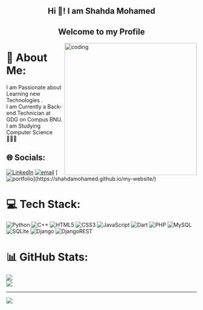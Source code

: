 <h2 align="center">Hi 👋! I am Shahda Mohamed</h2>
<h2 align="center"> Welcome to my Profile</h2>


<img align="right" alt="coding" width="350" src="https://media1.giphy.com/media/v1.Y2lkPTc5MGI3NjExOHM1Nmh4NHQyYjd0MjhpaW5qbGd4ZXR1b3h6ZnUyMm5jYWlpc2hieCZlcD12MV9pbnRlcm5hbF9naWZfYnlfaWQmY3Q9Zw/LHZyixOnHwDDy/giphy.webp">

# 💫 About Me:
I am Passionate about Learning new Technologies .<br>I am Currently a Back-end Technician at GDG on Compus BNU.<br>I am Studying Computer Science 👩🏻‍💻


## 🌐 Socials:
[![LinkedIn](https://img.shields.io/badge/LinkedIn-%230077B5.svg?logo=linkedin&logoColor=white)](https://www.linkedin.com/in/shahda-mohamed-178537280?utm_source=share&utm_campaign=share_via&utm_content=profile&utm_medium=ios_app) 
[![email](https://img.shields.io/badge/Email-D14836?logo=gmail&logoColor=white)](mailto:shahdamohamedabotalb@gmail.com) 
[![portfolio ](https://img.shields.io/badge/portfolio-8A2BE2?)](https://shahdamohamed.github.io/my-website/) 

# 💻 Tech Stack:
![Python](https://img.shields.io/badge/python-3670A0?style=for-the-badge&logo=python&logoColor=ffdd54) 
![C++](https://img.shields.io/badge/c++-%2300599C.svg?style=for-the-badge&logo=c%2B%2B&logoColor=white) 
![HTML5](https://img.shields.io/badge/html5-%23E34F26.svg?style=for-the-badge&logo=html5&logoColor=white) 
![CSS3](https://img.shields.io/badge/css3-%231572B6.svg?style=for-the-badge&logo=css3&logoColor=white) 
![JavaScript](https://img.shields.io/badge/javascript-%23323330.svg?style=for-the-badge&logo=javascript&logoColor=%23F7DF1E) 
![Dart](https://img.shields.io/badge/dart-%230175C2.svg?style=for-the-badge&logo=dart&logoColor=white)
![PHP](https://img.shields.io/badge/PHP-%230175C2.svg?style=for-the-badge&logo=PHP&logoColor=white)
![MySQL](https://img.shields.io/badge/mysql-4479A1.svg?style=for-the-badge&logo=mysql&logoColor=white)
![SQLite](https://img.shields.io/badge/sqlite-%2307405e.svg?style=for-the-badge&logo=sqlite&logoColor=white)
![Django](https://img.shields.io/badge/django-%23092E20.svg?style=for-the-badge&logo=django&logoColor=white)
![DjangoREST](https://img.shields.io/badge/DJANGO-REST-ff1709?style=for-the-badge&logo=django&logoColor=white&color=ff1709&labelColor=gray)

# 📊 GitHub Stats:
![](https://nirzak-streak-stats.vercel.app/?user=shahdamohamed&theme=dark&hide_border=false)<br/>
![](https://github-readme-stats.vercel.app/api/top-langs/?username=shahdamohamed&theme=dark&hide_border=false&include_all_commits=true&count_private=true&layout=compact)


---
[![](https://visitcount.itsvg.in/api?id=shahdamohamed&icon=0&color=0)](https://visitcount.itsvg.in)

<!-- Proudly created with GPRM ( https://gprm.itsvg.in ) -->